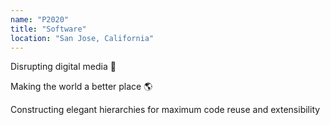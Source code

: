 ```yaml
---
name: "P2020"
title: "Software"
location: "San Jose, California"
---
```


Disrupting digital media 👊

Making the world a better place 🌎

Constructing elegant hierarchies for maximum code reuse and extensibility
